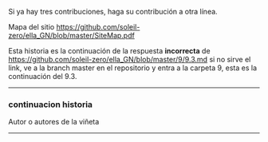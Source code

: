 Si ya hay tres contribuciones, haga su contribución a otra línea.

Mapa del sitio https://github.com/soleil-zero/ella_GN/blob/master/SiteMap.pdf

Esta historia es la continuación de la respuesta **incorrecta** de https://github.com/soleil-zero/ella_GN/blob/master/9/9.3.md si no sirve el link, 
ve a la branch master en el repositorio y entra a la carpeta 9, esta es la continuación del 9.3.

**********************************************************************
### continuacion historia 





Autor o autores de la viñeta
**********************************************************************
